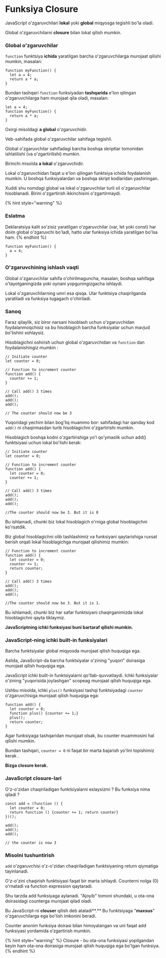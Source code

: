 # Funksiya Closure

JavaScript o'zgaruvchilari **lokal** yoki **global** miqyosga tegishli bo'la oladi.

Global o'zgaruvchilarni **closure** bilan lokal qilish mumkin.

### Global o'zgaruvchilar

`function` funktsiya **ichida** yaratilgan barcha o'zgaruvchilarga murojaat qilishi mumkin, masalan:

```
function myFunction() {
  let a = 4;
  return a * a;
}
```

Bundan tashqari `function` funksiyadan **tashqarida** e'lon qilingan o'zgaruvchilarga ham murojaat qila oladi, masalan:

```
let a = 4;
function myFunction() {
  return a * a;
}
```

Oxirgi misoldagi **a global** o'zgaruvchidir.

Veb-sahifada global o'zgaruvchilar sahifaga tegishli.

Global o'zgaruvchilar sahifadagi barcha boshqa skriptlar tomonidan ishlatilishi (va o'zgartirilishi) mumkin.

Birinchi misolda **a lokal** o'zgaruvchidir.

Lokal o'zgaruvchidan faqat u e'lon qilingan funktsiya ichida foydalanish mumkin. U boshqa funksiyalardan va boshqa skript kodlaridan yashiringan.

Xuddi shu nomdagi global va lokal o'zgaruvchilar turli xil o'zgaruvchilar hisoblanadi. Birini o'zgartirish ikkinchisini o'zgartirmaydi.

{% hint style="warning" %}
### Eslatma

Deklaratsiya kalit so'zisiz yaratilgan o'zgaruvchilar (var, let yoki const) har doim global o'zgaruvchi bo'ladi, hatto ular funksiya ichida yaratilgan bo'lsa ham.
{% endhint %}

```
function myFunction() {
  a = 4;
}
```

### O'zgaruvchining ishlash vaqti

Global o'zgaruvchilar sahifa o'chirilmaguncha, masalan, boshqa sahifaga o'tayotganingizda yoki oynani yopguningizgacha ishlaydi.

Lokal o'zgaruvchilarning umri esa qisqa. Ular funktsiya chaqirilganda yaratiladi va funksiya tugagach o'chiriladi.

### Sanoq

Faraz qilaylik, siz biror narsani hisoblash uchun o'zgaruvchidan foydalanmoqchisiz va bu hisoblagich barcha funksiyalar uchun mavjud bo'lishini xohlaysiz.

Hisoblagichni oshirish uchun global o'zgaruvchidan va `function` dan foydalanishingiz mumkin :

```
// Initiate counter
let counter = 0;

// Function to increment counter
function add() {
  counter += 1;
}

// Call add() 3 times
add();
add();
add();

// The counter should now be 3
```

Yuqoridagi yechim bilan bog'liq muammo bor: sahifadagi har qanday kod `add()` ni chaqirmasdan turib hisoblagichni o'zgartirishi mumkin.

Hisoblagich boshqa kodni o'zgartirishiga yo'l qo'ymaslik uchun add() funktsiyasi uchun lokal bo'lishi kerak:

```
// Initiate counter
let counter = 0;

// Function to increment counter
function add() {
  let counter = 0;
  counter += 1;
}

// Call add() 3 times
add();
add();
add();

//The counter should now be 3. But it is 0
```

Bu ishlamadi, chunki biz lokal hisoblagich o'rniga global hisoblagichni ko'rsatdik.

Biz global hisoblagichni olib tashlashimiz va funksiyani qaytarishiga ruxsat berish orqali lokal hisoblagichga murojaat qilishimiz mumkin:

```
// Function to increment counter
function add() {
  let counter = 0;
  counter += 1;
  return counter;
}

// Call add() 3 times
add();
add();
add();

//The counter should now be 3. But it is 1.
```

Bu ishlamadi, chunki biz har safar funktsiyani chaqirganimizda lokal hisoblagichni qayta tiklaymiz.

&#x20;**JavaScriptning ichki funksiyasi buni bartaraf qilishi mumkin.**

### JavaScript-ning ichki built-in funksiyalari

Barcha funktsiyalar global miqyosda murojaat qilish huquqiga ega. &#x20;

Aslida, JavaScript-da barcha funktsiyalar o'zining "yuqori" doirasiga murojaat qilish huquqiga ega.

JavaScript ichki built-in funktsiyalarni qo'llab-quvvatlaydi. Ichki funksiyalar o'zining "yuqorisida joylashgan" scopeag murojaat qilish huquqiga ega.

Ushbu misolda, ichki `plus()` funksiyasi tashqi funktsiyadagi `counter` o'zgaruvchisiga murojaat qilish huquqiga ega:

```
function add() {
  let counter = 0;
  function plus() {counter += 1;}
  plus();   
  return counter;
}
```

Agar funksiyaga tashqaridan murojaat olsak, bu counter muammosini hal qilishi mumkin.

Bundan tashqari, `counter = 0` ni faqat bir marta bajarish yo'lini topishimiz kerak .

**Bizga closure kerak.**

### JavaScript closure-lari

O'z-o'zidan chaqiriladigan funktsiyalarni eslaysizmi ? Bu funksiya nima qiladi ?

```
const add = (function () {
  let counter = 0;
  return function () {counter += 1; return counter}
})();

add();
add();
add();

// the counter is now 3
```

### Misolni tushuntirish

`add` o'zgaruvchisi o'z-o'zidan chaqiriladigan funktsiyaning return qiymatiga tayinlanadi.

O'z-o'zini chaqirish funktsiyasi faqat bir marta ishlaydi. Counterni nolga (0) o'rnatadi va function expression qaytaradi.

Shu tarzda add funksiyaga aylanadi. "Ajoyib" tomoni shundaki, u ota-ona doirasidagi counterga  murojaat qilad oladi.

Bu JavaScript-ni **clouser** qilish deb ataladi**.** Bu funktsiyaga  "**maxsus**" o'zgaruvchilarga ega bo'lish imkonini beradi.

Counter anonim funksiya doirasi bilan himoyalangan va uni faqat add funksiyasi yordamida o‘zgartirish mumkin.

{% hint style="warning" %}
Closure - bu ota-ona funksiyasi yopilgandan keyin ham ota-ona doirasiga murojaat qilish huquqiga ega bo'lgan funksiya.
{% endhint %}
